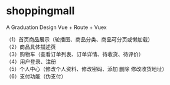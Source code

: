 # shoppingmall
A Graduation Design
Vue + Route + Vuex

（1）首页商品展示（轮播图、商品分类、商品可分页或懒加载）                                                                
（2）商品具体描述页                                                                
（3）购物车（查看订单列表、订单详情、待收货、待评价）                                                                 
（4）用户登录、注册                                                                 
（5）个人中心（修改个人资料、修改密码、添加 删除 修改收货地址）                                                                 
（6）支付功能（伪支付） 
